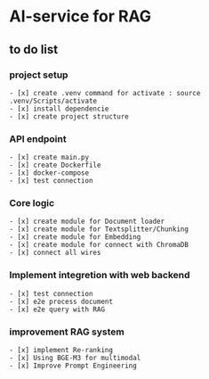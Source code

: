 # AI-service for RAG
## to do list
### project setup
    - [x] create .venv command for activate : source .venv/Scripts/activate
    - [x] install dependencie
    - [x] create project structure
### API endpoint
    - [x] create main.py
    - [x] create Dockerfile
    - [x] docker-compose
    - [x] test connection 
### Core logic
    - [x] create module for Document loader
    - [x] create module for Textsplitter/Chunking
    - [x] create module for Embedding
    - [x] create module for connect with ChromaDB
    - [x] connect all wires
### Implement integretion with web backend
    - [x] test connection
    - [x] e2e process document
    - [x] e2e query with RAG
### improvement RAG system
    - [x] implement Re-ranking
    - [x] Using BGE-M3 for multimodal  
    - [x] Improve Prompt Engineering


